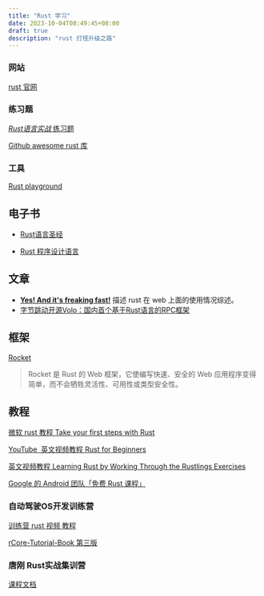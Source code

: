 ```yaml
---
title: "Rust 学习"
date: 2023-10-04T08:49:45+08:00
draft: true
description: "rust 打怪升级之路"
---
```


<!--more-->

###   网站

[rust 官网](https://www.rust-lang.org/)

### 练习题

[*Rust语言实战* 练习题](https://github.com/sunface/rust-by-practice/blob/master/zh-CN/src/why-exercise.md)

[Github awesome rust 库](https://github.com/rust-unofficial/awesome-rust)

### 工具

[Rust playground](https://play.rust-lang.org/?version=stable&mode=debug&edition=2021)

## 电子书

* [Rust语言圣经](https://course.rs/about-book.html)

* [Rust 程序设计语言](https://kaisery.github.io/trpl-zh-cn/title-page.html#rust-程序设计语言)

## 文章

* [**Yes! And it's freaking fast!**](https://www.arewewebyet.org/) 描述 rust 在 web 上面的使用情况综述。
* [字节跳动开源Volo：国内首个基于Rust语言的RPC框架](https://mp.weixin.qq.com/s/UioQazQGDME3a0Ej4W0OTg)

## 框架

[Rocket](https://rocket.rs/v0.5-rc/guide/)

> Rocket 是 Rust 的 Web 框架，它使编写快速、安全的 Web 应用程序变得简单，而不会牺牲灵活性、可用性或类型安全性。

## 教程

[微软 rust 教程 Take your first steps with Rust](https://learn.microsoft.com/en-us/training/paths/rust-first-steps/)

[YouTube  英文视频教程 Rust for Beginners](https://www.youtube.com/playlist?list=PLlrxD0HtieHjbTjrchBwOVks_sr8EVW1x)

[英文视频教程 Learning Rust by Working Through the Rustlings Exercises](https://egghead.io/courses/learning-rust-by-solving-the-rustlings-exercises-a722)

[Google 的 Android 团队「免费 Rust 课程」](https://google.github.io/comprehensive-rust/index.html)



### 自动驾驶OS开发训练营

[训练营 rust 视频 教程](https://cicvedu.com/course/101)

[rCore-Tutorial-Book 第三版](https://rcore-os.cn/rCore-Tutorial-Book-v3/index.html)



### 唐刚 Rust实战集训营

[课程文档](https://www.yuque.com/fenbushishiyanshi/dnvgnq)
